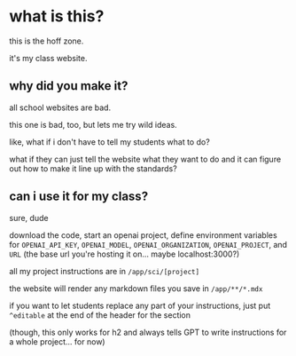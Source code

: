 # what is this?

this is the hoff zone.

it's my class website.

## why did you make it?

all school websites are bad.

this one is bad, too, but lets me try wild ideas.


like, what if i don't have to tell my students what to do?

what if they can just tell the website what they want to do and it can figure out how to make it line up with the standards?

## can i use it for my class?
sure, dude

download the code, start an openai project, define environment variables for `OPENAI_API_KEY`, `OPENAI_MODEL`, `OPENAI_ORGANIZATION`, `OPENAI_PROJECT`, and `URL` (the base url you're hosting it on... maybe localhost:3000?)


all my project instructions are in `/app/sci/[project]`

the website will render any markdown files you save in `/app/**/*.mdx`


if you want to let students replace any part of your instructions, just put `^editable` at the end of the header for the section

(though, this only works for h2 and always tells GPT to write instructions for a whole project... for now)

